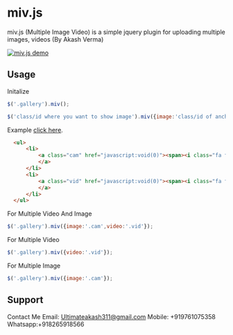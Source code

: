 # miv.js
miv.js (Multiple Image Video) is a simple jquery plugin for uploading multiple images, videos  (By Akash Verma)

<a href="javascript:;"><img src="https://mercury.promaticstechnologies.com/mivjs.gif" alt="miv.js demo"></a>

## Usage

Initalize 
```js
$('.gallery').miv();
```

```js
$('class/id where you want to show image').miv({image:'class/id of anchor ',video:'class/id of anchor'});
```
Example [click here](https://mercury.promaticstechnologies.com/MinufDB/example.html).
```html
  <ul>
      <li>
          <a class="cam" href="javascript:void(0)"><span><i class="fa fa-camera fa-fw"></i></span>
          </a>
      </li>
      <li>
          <a class="vid" href="javascript:void(0)"><span><i class="fa fa-video-camera fa-fw"></i></span>
          </a>
      </li>
  </ul>
```

For Multiple Video And Image
```js
$('.gallery').miv({image:'.cam',video:'.vid'});
```

For Multiple Video
```js
$('.gallery').miv({video:'.vid'});
```

For Multiple Image
```js
$('.gallery').miv({image:'.cam'});
```

## Support

Contact Me
Email: Ultimateakash311@gmail.com
Mobile:  +919761075358
Whatsapp:+918265918566

